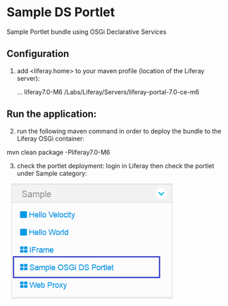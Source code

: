 # Sample DS Portlet
Sample Portlet bundle using OSGi Declarative Services


## Configuration

1) add <liferay.home> to your maven profile (location of the Liferay server):
	
	<profiles> 
	...
	 <profile>
			<id>liferay7.0-M6</id>
            <properties>
				<liferay.home>/Labs/Liferay/Servers/liferay-portal-7.0-ce-m6</liferay.home>
            </properties>	
	 </profile>
	
	</profiles>

## Run the application:

2) run the following maven command in order to deploy the bundle to the Liferay OSGi container:

mvn clean package -Pliferay7.0-M6

3) check the portlet deployment: login in Liferay then check the portlet under Sample category:

![Check portlet deployment](/com.innovsquare.showcase.portlet.sample/screenshots/24.png?raw=true "Check portlet deployment")

